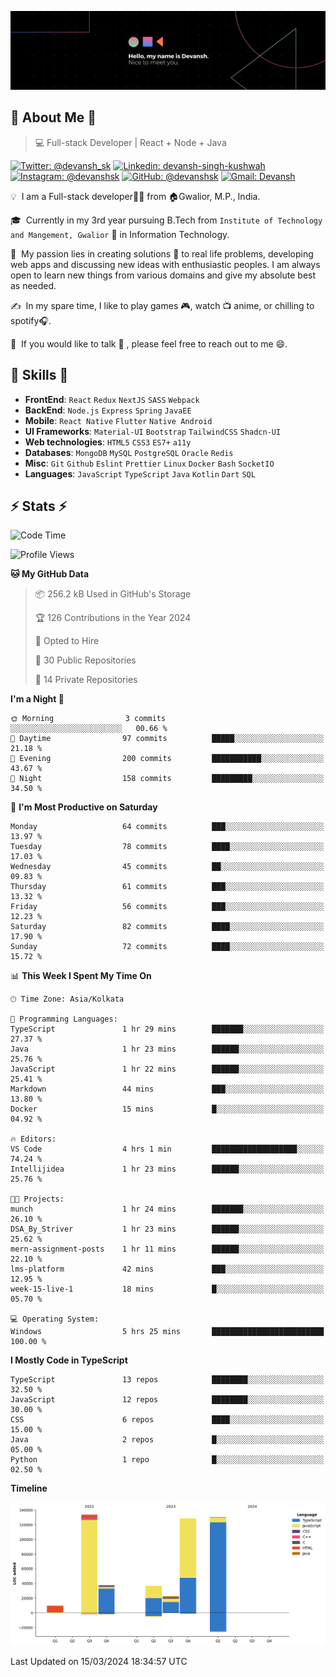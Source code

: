 ![Banner](./Devansh%20Singh%20Banner.png)

## 👋 About Me 👋

> 💻 Full-stack Developer | React + Node + Java

[![Twitter: @devansh_sk](https://img.shields.io/twitter/follow/devansh_sk?style=social)](https://twitter.com/devansh_sk)
[![Linkedin: devansh-singh-kushwah](https://img.shields.io/badge/-Devansh%20Singh%20Kushwah-blue?style=flat-square&logo=Linkedin&logoColor=white&link=https://www.linkedin.com/in/devanshsk/)](https://www.linkedin.com/in/devanshsk/)
[![Instagram: @devanshsk](https://img.shields.io/badge/-devanshsk-E4405F?style=flat-square&logo=instagram&logoColor=white)](https://instagram.com/devanshsk)
[![GitHub: @devanshsk](https://img.shields.io/github/followers/devanshsk?label=follow&style=social)](https://github.com/devanshsk)
[![Gmail: Devansh](https://img.shields.io/badge/Gmail-D14836?style=flat-square&logo=gmail&logoColor=white)](mailto:work.devanshsk@gmail.com)

💡 &nbsp;I am a Full-stack developer🧑‍💻 from 🏠Gwalior, M.P., India.

🎓 &nbsp;Currently in my 3rd year pursuing B.Tech from `Institute of Technology and Mangement, Gwalior` 🏫 in Information Technology.

🌱 &nbsp;My passion lies in creating solutions 🚩 to real life problems, developing web apps and discussing new ideas with enthusiastic peoples.
I am always open to learn new things from various domains and give my absolute best as needed.

✍️ &nbsp;In my spare time, I like to play games 🎮, watch 📺 anime, or chilling to spotify🎧.

💬 &nbsp;If you would like to talk 👋 , please feel free to reach out to me 😄.

##  🎉 Skills  🎉
- **FrontEnd**: `React` `Redux` `NextJS` `SASS` `Webpack`
- **BackEnd**: `Node.js` `Express` `Spring` `JavaEE`
- **Mobile**: `React Native` `Flutter` `Native Android`
- **UI Frameworks**: `Material-UI` `Bootstrap` `TailwindCSS` `Shadcn-UI`
- **Web technologies**: `HTML5` `CSS3` `ES7+` `a11y`
- **Databases**: `MongoDB` `MySQL` `PostgreSQL` `Oracle` `Redis`
- **Misc**: `Git` `Github` `Eslint` `Prettier` `Linux` `Docker` `Bash` `SocketIO`
- **Languages**: `JavaScript` `TypeScript` `Java` `Kotlin` `Dart` `SQL`

## ⚡ Stats ⚡
<!--START_SECTION:waka-->
![Code Time](http://img.shields.io/badge/Code%20Time-117%20hrs%2028%20mins-blue)

![Profile Views](http://img.shields.io/badge/Profile%20Views-11-blue)

**🐱 My GitHub Data** 

> 📦 256.2 kB Used in GitHub's Storage 
 > 
> 🏆 126 Contributions in the Year 2024
 > 
> 💼 Opted to Hire
 > 
> 📜 30 Public Repositories 
 > 
> 🔑 14 Private Repositories 
 > 
**I'm a Night 🦉** 

```text
🌞 Morning                3 commits           ░░░░░░░░░░░░░░░░░░░░░░░░░   00.66 % 
🌆 Daytime                97 commits          █████░░░░░░░░░░░░░░░░░░░░   21.18 % 
🌃 Evening                200 commits         ███████████░░░░░░░░░░░░░░   43.67 % 
🌙 Night                  158 commits         █████████░░░░░░░░░░░░░░░░   34.50 % 
```
📅 **I'm Most Productive on Saturday** 

```text
Monday                   64 commits          ███░░░░░░░░░░░░░░░░░░░░░░   13.97 % 
Tuesday                  78 commits          ████░░░░░░░░░░░░░░░░░░░░░   17.03 % 
Wednesday                45 commits          ██░░░░░░░░░░░░░░░░░░░░░░░   09.83 % 
Thursday                 61 commits          ███░░░░░░░░░░░░░░░░░░░░░░   13.32 % 
Friday                   56 commits          ███░░░░░░░░░░░░░░░░░░░░░░   12.23 % 
Saturday                 82 commits          ████░░░░░░░░░░░░░░░░░░░░░   17.90 % 
Sunday                   72 commits          ████░░░░░░░░░░░░░░░░░░░░░   15.72 % 
```


📊 **This Week I Spent My Time On** 

```text
🕑︎ Time Zone: Asia/Kolkata

💬 Programming Languages: 
TypeScript               1 hr 29 mins        ███████░░░░░░░░░░░░░░░░░░   27.37 % 
Java                     1 hr 23 mins        ██████░░░░░░░░░░░░░░░░░░░   25.76 % 
JavaScript               1 hr 22 mins        ██████░░░░░░░░░░░░░░░░░░░   25.41 % 
Markdown                 44 mins             ███░░░░░░░░░░░░░░░░░░░░░░   13.80 % 
Docker                   15 mins             █░░░░░░░░░░░░░░░░░░░░░░░░   04.92 % 

🔥 Editors: 
VS Code                  4 hrs 1 min         ███████████████████░░░░░░   74.24 % 
Intellijidea             1 hr 23 mins        ██████░░░░░░░░░░░░░░░░░░░   25.76 % 

🐱‍💻 Projects: 
munch                    1 hr 24 mins        ███████░░░░░░░░░░░░░░░░░░   26.10 % 
DSA_By_Striver           1 hr 23 mins        ██████░░░░░░░░░░░░░░░░░░░   25.62 % 
mern-assignment-posts    1 hr 11 mins        ██████░░░░░░░░░░░░░░░░░░░   22.10 % 
lms-platform             42 mins             ███░░░░░░░░░░░░░░░░░░░░░░   12.95 % 
week-15-live-1           18 mins             █░░░░░░░░░░░░░░░░░░░░░░░░   05.70 % 

💻 Operating System: 
Windows                  5 hrs 25 mins       █████████████████████████   100.00 % 
```

**I Mostly Code in TypeScript** 

```text
TypeScript               13 repos            ████████░░░░░░░░░░░░░░░░░   32.50 % 
JavaScript               12 repos            ████████░░░░░░░░░░░░░░░░░   30.00 % 
CSS                      6 repos             ████░░░░░░░░░░░░░░░░░░░░░   15.00 % 
Java                     2 repos             █░░░░░░░░░░░░░░░░░░░░░░░░   05.00 % 
Python                   1 repo              █░░░░░░░░░░░░░░░░░░░░░░░░   02.50 % 
```



**Timeline**

![Lines of Code chart](https://raw.githubusercontent.com/DevanshSK/DevanshSK/main/assets/bar_graph.png)


 Last Updated on 15/03/2024 18:34:57 UTC
<!--END_SECTION:waka-->
